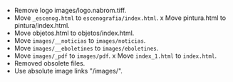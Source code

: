 * Remove logo images/logo.nabrom.tiff.
* Move `_escenog.html` to `escenografia/index.html`.
x Move pintura.html to pintura/index.html.
* Move objetos.html to objetos/index.html.
* Move `images/__noticias` to `images/noticias`.
* Move `images/__eboletines` to `images/eboletines`.
* Move `images/_pdf` to `images/pdf`.
x Move `index_1.html` to `index.html`.
* Removed obsolete files.
* Use absolute image links "/images/".

